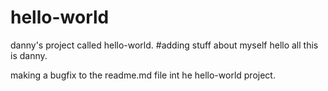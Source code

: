 # hello-world
danny's project called hello-world.
#adding stuff about myself
hello all
this is danny.


making a bugfix to the readme.md file int he hello-world project.
